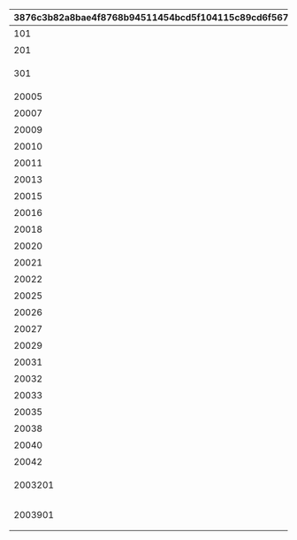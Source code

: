 |3876c3b82a8bae4f8768b94511454bcd5f104115c89cd6f5671a8283c96d46fd|91697b196b75150846887f21e142b8c9074fdfdcbc2a71e0e9d91a9386d6f43d|bf47df6f1a110edf62739d47bf0b894bf01d95847a41430f7475e058b8c2c956|
| --- | --- | --- |
|101|1|在外传中，可以观看特别的故事。\n活动剧情会根据活动关卡的通关进度解锁。|
|201|2|完成任务后，会有可解锁的角色登场。\n努力完成任务吧。|
|301|3|挑战活动关卡和首领时，\n会触发信赖度章节。根据对话的结果，能提升信赖度，\n当信赖度达到一定程度时，还能获得礼物。|
|20005|4|完成任务后，会有可解锁的角色登场。\n努力完成任务吧。|
|20007|5|完成任务后，会有可解锁的角色登场。\n努力完成任务吧。|
|20009|6|完成任务后，会有可解锁的角色登场。\n努力完成任务吧。|
|20010|7|完成任务后，会有可解锁的角色登场。\n努力完成任务吧。|
|20011|8|完成任务后，会有可解锁的角色登场。\n努力完成任务吧。|
|20013|9|完成任务后，会有可解锁的角色登场。\n努力完成任务吧。|
|20015|10|完成任务后，会有可解锁的角色登场。\n努力完成任务吧。|
|20016|11|完成任务后，会有可解锁的角色登场。\n努力完成任务吧。|
|20018|12|完成任务后，会有可解锁的角色登场。\n努力完成任务吧。|
|20020|13|完成任务后，会有可解锁的角色登场。\n努力完成任务吧。|
|20021|14|完成任务后，会有可解锁的角色登场。\n努力完成任务吧。|
|20022|15|完成任务后，会有可解锁的角色登场。\n努力完成任务吧。|
|20025|16|完成任务后，会有可解锁的角色登场。\n努力完成任务吧。|
|20026|17|完成任务后，会有可解锁的角色登场。\n努力完成任务吧。|
|20027|18|完成任务后，会有可解锁的角色登场。\n努力完成任务吧。|
|20029|19|完成任务后，会有可解锁的角色登场。\n努力完成任务吧。|
|20031|20|完成任务后，会有可解锁的角色登场。\n努力完成任务吧。|
|20032|21|完成任务后，会有可解锁的角色登场。\n努力完成任务吧。|
|20033|22|完成任务后，会有可解锁的角色登场。\n努力完成任务吧。|
|20035|23|完成任务后，会有可解锁的角色登场。\n努力完成任务吧。|
|20038|24|完成任务后，会有可解锁的角色登场。\n努力完成任务吧。|
|20040|25|完成任务后，会有可解锁的角色登场。\n努力完成任务吧。|
|20042|26|完成任务后，会有可解锁的角色登场。\n努力完成任务吧。|
|2003201|2003201|在高难难度下可获得一正大人的支援。\n可以通过具有强大眩晕效果的连结爆发来进行支援哦。\n趁着首领无法行动，一口气击倒它吧。|
|2003901|2003901|主人似乎在努力做作业呢。\n只要在作业完成之前撑过怪物的攻击就能获得胜利。\n可以从屏幕上的进度槽确认作业进展情况。|